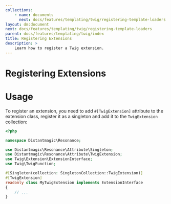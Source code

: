 ```yaml
---
collections: 
    - name: documents
      next: docs/features/templating/twig/registering-template-loaders
layout: dm:document
next: docs/features/templating/twig/registering-template-loaders
parent: docs/features/templating/twig/index
title: Registering Extensions
description: >
    Learn how to register a Twig extension.
---
```


# Registering Extensions

# Usage

To register an extension, you need to add `#[TwigExtension]` attribute to the
extension class, register it as a singleton and add it to the `TwigExtension`
collection:

```php file:app\MyTwigExtensions.php
<?php

namespace Distantmagic\Resonance;

use Distantmagic\Resonance\Attribute\Singleton;
use Distantmagic\Resonance\Attribute\TwigExtension;
use Twig\Extension\ExtensionInterface;
use Twig\TwigFunction;

#[Singleton(collection: SingletonCollection::TwigExtension)]
#[TwigExtension]
readonly class MyTwigExtension implements ExtensionInterface
{
    // ...
}
```
